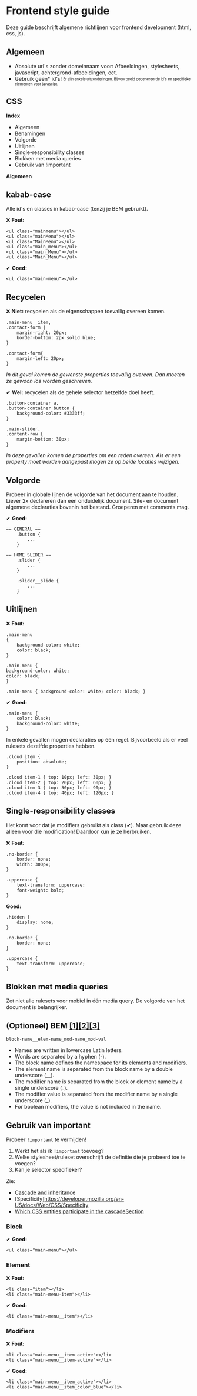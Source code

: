 # Frontend style guide
Deze guide beschrijft algemene richtlijnen voor frontend development (html, css, js).

## Algemeen
- Absolute url's zonder domeinnaam voor: Afbeeldingen, stylesheets, javascript, achtergrond-afbeeldingen, ect.
- Gebruik geen* id's! <sub><sup>Er zijn enkele uitzonderingen. Bijvoorbeeld gegenereerde id's en specifieke elementen voor javascipt.</sup></sub>

## CSS
**Index**
- Algemeen
- Benamingen
- Volgorde
- Uitlijnen
- Single-responsibility classes
- Blokken met media queries
- Gebruik van !important

**Algemeen**
## kabab-case
Alle id's en classes in kabab-case (tenzij je BEM gebruikt).

❌ **Fout:**
```
<ul class="mainmenu"></ul>
<ul class="mainMenu"></ul>
<ul class="MainMenu"></ul>
<ul class="main_menu"></ul>
<ul class="main_Menu"></ul>
<ul class="Main_Menu"></ul>
```

✔ **Goed:**
```
<ul class="main-menu"></ul>
```
## Recycelen
❌ **Niet:** recycelen als de eigenschappen toevallig overeen komen. 
```
.main-menu__item,
.contact-form {
	margin-right: 20px;
	border-bottom: 2px solid blue;
}

.contact-form{
	margin-left: 20px;
}
```
_In dit geval komen de gewenste properties toevallig overeen. Dan moeten ze gewoon los worden geschreven._

✔ **Wel:** recycelen als de gehele selector hetzelfde doel heeft.
```
.button-container a,
.button-container button {
	background-color: #3333ff;
}
```
```
.main-slider,
.content-row {
	margin-bottom: 30px;
}
```
_In deze gevallen komen de properties om een reden overeen. Als er een property moet worden aangepast mogen ze op beide locaties wijzigen._

## Volgorde
Probeer in globale lijnen de volgorde van het document aan te houden. Liever 2x declareren dan een onduidelijk document. 
Site- en document algemene declaraties bovenin het bestand. Groeperen met comments mag. 

✔ **Goed:**
```
== GENERAL ==
	.button {
		...
	}

== HOME SLIDER ==
	.slider {
		...
	}

	.slider__slide {
		...
	}
```

## Uitlijnen
❌ **Fout:**
```
.main-menu 
{
	background-color: white;
	color: black;
}
```
```
.main-menu {
background-color: white;
color: black;
}
```
```
.main-menu { background-color: white; color: black; }
```

✔ **Goed:**
```
.main-menu {
	color: black;
	background-color: white;
}
```

In enkele gevallen mogen declaraties op één regel. Bijvoorbeeld als er veel rulesets dezelfde properties hebben.

```
.cloud item {
	position: absolute;
}

.cloud item-1 { top: 10px; left: 30px; }
.cloud item-2 { top: 20px; left: 60px; }
.cloud item-3 { top: 30px; left: 90px; }
.cloud item-4 { top: 40px; left: 120px; }

```

## Single-responsibility classes
Het komt voor dat je modifiers gebruikt als class (✔). Maar gebruik deze alleen voor die modification! Daardoor kun je ze herbruiken.

❌ **Fout:**
```
.no-border {
	border: none;
	width: 300px;
}
```
```
.uppercase {
	text-transform: uppercase;
	font-weight: bold;
}
```

 **Goed:**
```
.hidden {
	display: none;
}
```
```
.no-border {
	border: none;
}
```
```
.uppercase {
	text-transform: uppercase;
}
```

## Blokken met media queries
Zet niet alle rulesets voor mobiel in één media query. De volgorde van het document is belangrijker. 


## (Optioneel) BEM [[1]](https://en.bem.info/methodology/quick-start/)[[2]](http://getbem.com/introduction/)[[3]](http://getbem.com/naming/)
`block-name__elem-name_mod-name_mod-val`

- Names are written in lowercase Latin letters.
- Words are separated by a hyphen (-).
- The block name defines the namespace for its elements and modifiers.
- The element name is separated from the block name by a double underscore (\_\_).
- The modifier name is separated from the block or element name by a single underscore (\_).
- The modifier value is separated from the modifier name by a single underscore (\_).
- For boolean modifiers, the value is not included in the name.

## Gebruik van important
Probeer `!important` te vermijden!

1. Werkt het als ik `!important` toevoeg?
2. Welke stylesheet/ruleset overschrijft de definitie die je probeerd toe te voegen?
3. Kan je selector specifieker?

Zie:
- [Cascade and inheritance](https://developer.mozilla.org/en-US/docs/Learn/CSS/Introduction_to_CSS/Cascade_and_inheritance)
- [Specificity]https://developer.mozilla.org/en-US/docs/Web/CSS/Specificity
- [Which CSS entities participate in the cascadeSection](https://developer.mozilla.org/en-US/docs/Web/CSS/Cascade)

### Block
✔ **Goed:**
```
<ul class="main-menu"></ul>
```

### Element
❌ **Fout:**
```
<li class="item"></li>
<li class="main-menu-item"></li>
```

✔ **Goed:**
```
<li class="main-menu__item"></li>
```

### Modifiers
❌ **Fout:**
```
<li class="main-menu__item active"></li>
<li class="main-menu__item-active"></li>
```

✔ **Goed:**
```
<li class="main-menu__item_active"></li>
<li class="main-menu__item_color_blue"></li>
```
